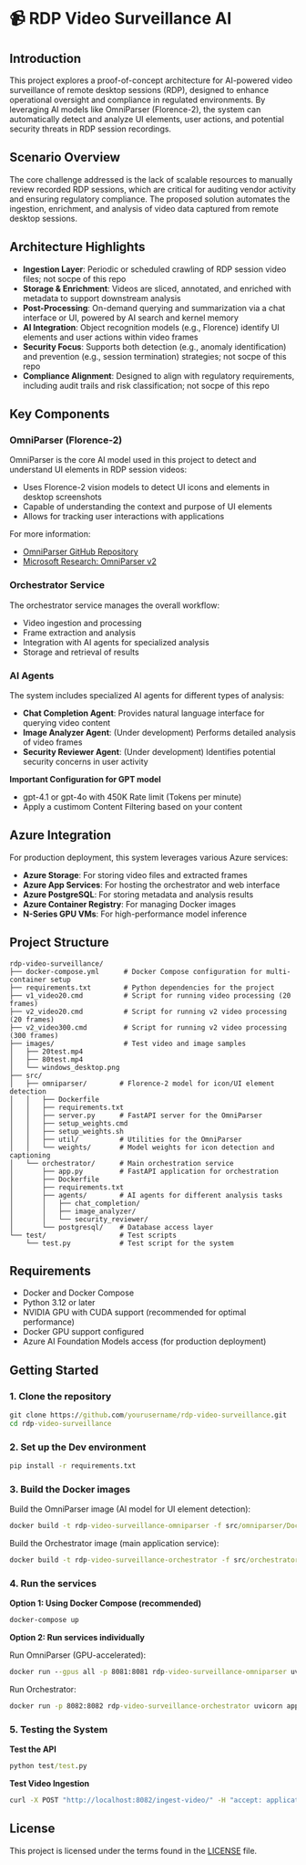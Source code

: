 # 📹 RDP Video Surveillance AI

## Introduction

This project explores a proof-of-concept architecture for AI-powered video surveillance of remote desktop sessions (RDP), designed to enhance operational oversight and compliance in regulated environments. By leveraging AI models like OmniParser (Florence-2), the system can automatically detect and analyze UI elements, user actions, and potential security threats in RDP session recordings.

## Scenario Overview

The core challenge addressed is the lack of scalable resources to manually review recorded RDP sessions, which are critical for auditing vendor activity and ensuring regulatory compliance. The proposed solution automates the ingestion, enrichment, and analysis of video data captured from remote desktop sessions.

## Architecture Highlights

- **Ingestion Layer**: Periodic or scheduled crawling of RDP session video files; not socpe of this repo
- **Storage & Enrichment**: Videos are sliced, annotated, and enriched with metadata to support downstream analysis
- **Post-Processing**: On-demand querying and summarization via a chat interface or UI, powered by AI search and kernel memory
- **AI Integration**: Object recognition models (e.g., Florence) identify UI elements and user actions within video frames
- **Security Focus**: Supports both detection (e.g., anomaly identification) and prevention (e.g., session termination) strategies; not socpe of this repo
- **Compliance Alignment**: Designed to align with regulatory requirements, including audit trails and risk classification; not socpe of this repo

## Key Components

### OmniParser (Florence-2)

OmniParser is the core AI model used in this project to detect and understand UI elements in RDP session videos:

- Uses Florence-2 vision models to detect UI icons and elements in desktop screenshots
- Capable of understanding the context and purpose of UI elements
- Allows for tracking user interactions with applications

For more information:
- [OmniParser GitHub Repository](https://github.com/microsoft/OmniParser)
- [Microsoft Research: OmniParser v2](https://www.microsoft.com/en-us/research/articles/omniparser-v2-turning-any-llm-into-a-computer-use-agent/)

### Orchestrator Service

The orchestrator service manages the overall workflow:
- Video ingestion and processing
- Frame extraction and analysis
- Integration with AI agents for specialized analysis
- Storage and retrieval of results

### AI Agents

The system includes specialized AI agents for different types of analysis:
- **Chat Completion Agent**: Provides natural language interface for querying video content
- **Image Analyzer Agent**: (Under development) Performs detailed analysis of video frames
- **Security Reviewer Agent**: (Under development) Identifies potential security concerns in user activity

**Important Configuration for GPT model**

 - gpt-4.1 or gpt-4o with 450K Rate limit (Tokens per minute)
 - Apply a custimom Content Filtering based on your content


## Azure Integration

For production deployment, this system leverages various Azure services:

- **Azure Storage**: For storing video files and extracted frames
- **Azure App Services**: For hosting the orchestrator and web interface
- **Azure PostgreSQL**: For storing metadata and analysis results
- **Azure Container Registry**: For managing Docker images
- **N-Series GPU VMs**: For high-performance model inference

## Project Structure

```
rdp-video-surveillance/
├── docker-compose.yml      # Docker Compose configuration for multi-container setup
├── requirements.txt        # Python dependencies for the project
├── v1_video20.cmd          # Script for running video processing (20 frames)
├── v2_video20.cmd          # Script for running v2 video processing (20 frames)
├── v2_video300.cmd         # Script for running v2 video processing (300 frames)
├── images/                 # Test video and image samples
│   ├── 20test.mp4
│   ├── 80test.mp4
│   └── windows_desktop.png
├── src/
│   ├── omniparser/        # Florence-2 model for icon/UI element detection
│   │   ├── Dockerfile
│   │   ├── requirements.txt
│   │   ├── server.py      # FastAPI server for the OmniParser
│   │   ├── setup_weights.cmd
│   │   ├── setup_weights.sh
│   │   ├── util/          # Utilities for the OmniParser
│   │   └── weights/       # Model weights for icon detection and captioning
│   └── orchestrator/      # Main orchestration service
│       ├── app.py         # FastAPI application for orchestration
│       ├── Dockerfile
│       ├── requirements.txt
│       ├── agents/        # AI agents for different analysis tasks
│       │   ├── chat_completion/
│       │   ├── image_analyzer/
│       │   └── security_reviewer/
│       └── postgresql/    # Database access layer
└── test/                  # Test scripts
    └── test.py            # Test script for the system
```

## Requirements

- Docker and Docker Compose
- Python 3.12 or later
- NVIDIA GPU with CUDA support (recommended for optimal performance)
- Docker GPU support configured
- Azure AI Foundation Models access (for production deployment)

## Getting Started

### 1. Clone the repository

```cmd
git clone https://github.com/yourusername/rdp-video-surveillance.git
cd rdp-video-surveillance
```

### 2. Set up the Dev environment

```cmd
pip install -r requirements.txt
```

### 3. Build the Docker images

Build the OmniParser image (AI model for UI element detection):
```cmd
docker build -t rdp-video-surveillance-omniparser -f src/omniparser/Dockerfile src/omniparser
```

Build the Orchestrator image (main application service):
```cmd
docker build -t rdp-video-surveillance-orchestrator -f src/orchestrator/Dockerfile src/orchestrator
```

### 4. Run the services

**Option 1: Using Docker Compose (recommended)**
```cmd
docker-compose up
```

**Option 2: Run services individually**

Run OmniParser (GPU-accelerated):
```cmd
docker run --gpus all -p 8081:8081 rdp-video-surveillance-omniparser uvicorn server:app --host 0.0.0.0 --port 8081
```

Run Orchestrator:
```cmd
docker run -p 8082:8082 rdp-video-surveillance-orchestrator uvicorn app:app --host 0.0.0.0 --port 8082
```

### 5. Testing the System

**Test the API**
```cmd
python test/test.py
```

**Test Video Ingestion**
```cmd
curl -X POST "http://localhost:8082/ingest-video/" -H "accept: application/json" -H "Content-Type: multipart/form-data" -F "file=@images/80test.mp4"
```


## License

This project is licensed under the terms found in the [LICENSE](LICENSE) file.


